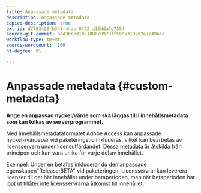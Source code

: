 ```yaml
---
title: Anpassade metadata
description: Anpassade metadata
copied-description: true
exl-id: d7783420-b345-44de-8f22-a16dda5d7554
source-git-commit: be43bbbd1051886c8979ff590a3197b2a7249b6a
workflow-type: tm+mt
source-wordcount: '109'
ht-degree: 0%

---
```


# Anpassade metadata {#custom-metadata}

**Ange en anpassad nyckel/värde som ska läggas till i innehållsmetadata som kan tolkas av serverprogrammet.**

Med innehållsmetadataformatet Adobe Access kan anpassade nyckel-/värdepar vid paketeringstid inkluderas, vilket kan bearbetas av licensservern under licensutfärdandet. Dessa metadata är åtskilda från principen och kan vara unika för varje del av innehållet.

Exempel: Under en betafas inkluderar du den anpassade egenskapen&quot;Release:BETA&quot; vid paketeringen. Licensservrar kan leverera licenser till det här innehållet under betaperioden, men när betaperioden har löpt ut tillåter inte licensservrarna åtkomst till innehållet.
